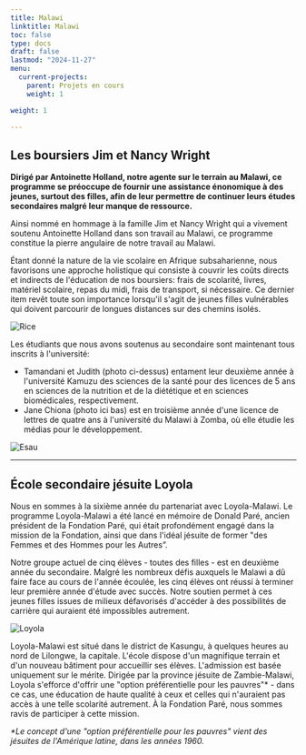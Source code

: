 ```yaml
---
title: Malawi
linktitle: Malawi
toc: false
type: docs
draft: false
lastmod: "2024-11-27"
menu:
  current-projects:
    parent: Projets en cours
    weight: 1

weight: 1

---
```


## Les boursiers Jim et Nancy Wright

**Dirigé par Antoinette Holland, notre agente sur le terrain au Malawi, ce programme se préoccupe de fournir une assistance énonomique à des jeunes, surtout des filles, afin de leur permettre de continuer leurs études secondaires malgré leur manque de ressource.**

Ainsi nommé en hommage à la famille Jim et Nancy Wright qui a vivement soutenu Antoinette Holland dans son travail au Malawi, ce programme constitue la pierre angulaire de notre travail au Malawi.

Étant donné la nature de la vie scolaire en Afrique subsaharienne, nous favorisons une approche holistique qui consiste à couvrir les coûts directs et indirects de l'éducation de nos boursiers: frais de scolarité, livres, matériel scolaire, repas du midi, frais de transport, si nécessaire. Ce dernier item revêt toute son importance lorsqu'il s'agit de jeunes filles vulnérables qui doivent parcourir de longues distances sur des chemins isolés.

![Rice](/img/Malawi/Judith.jpg)

Les étudiants que nous avons soutenus au secondaire sont maintenant tous inscrits à l'université:

* Tamandani et Judith (photo ci-dessus) entament leur deuxième année à l'université Kamuzu des sciences de la santé pour des licences de 5 ans en sciences de la nutrition et de la diététique et en sciences biomédicales, respectivement.
* Jane Chiona (photo ici bas) est en troisième année d'une licence de lettres de quatre ans à l'université du Malawi à Zomba, où elle étudie les médias pour le développement.


![Esau](/img/Malawi/Jane2024.jpg)
___

## École secondaire jésuite Loyola

Nous en sommes à la sixième année du partenariat avec Loyola-Malawi. Le programme Loyola-Malawi a été lancé en mémoire de Donald Paré, ancien président de la Fondation Paré, qui était profondément engagé dans la mission de la Fondation, ainsi que dans l'idéal jésuite de former "des Femmes et des Hommes pour les Autres”. 

Notre groupe actuel de cinq élèves - toutes des filles - est en deuxième année du secondaire. Malgré les nombreux défis auxquels le Malawi a dû faire face au cours de l'année écoulée, les cinq élèves ont réussi à terminer leur première année d'étude avec succès. Notre soutien permet à ces jeunes filles issues de milieux défavorisés d'accéder à des possibilités de carrière qui auraient été impossibles autrement.

![Loyola](/img/Malawi/loyola-Malawi.jpg)

Loyola-Malawi est situé dans le district de Kasungu, à quelques heures au nord de Lilongwe, la capitale. L'école dispose d'un magnifique terrain et d'un nouveau bâtiment pour accueillir ses élèves. L'admission est basée uniquement sur le mérite. Dirigée par la province jésuite de Zambie-Malawi, Loyola s'efforce d'offrir une "option préférentielle pour les pauvres"* - dans ce cas, une éducation de haute qualité à ceux et celles qui n'auraient pas accès à une telle scolarité autrement. À la Fondation Paré, nous sommes ravis de participer à cette mission.

_*Le concept d'une "option préférentielle pour les pauvres" vient des jésuites de l'Amérique latine, dans les années 1960._
